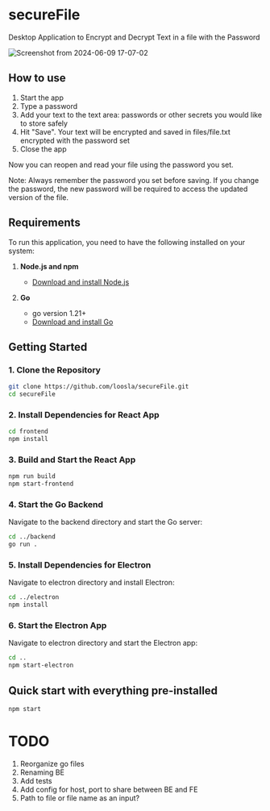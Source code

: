 # secureFile

Desktop Application to Encrypt and Decrypt Text in a file with the Password

![Screenshot from 2024-06-09 17-07-02](https://github.com/loosla/secureFile/assets/12526985/ac92fb18-39a1-4d38-828d-4c96551c3070)

## How to use

1. Start the app
1. Type a password
1. Add your text to the text area: passwords or other secrets you would like to store safely
1. Hit "Save". Your text will be encrypted and saved in files/file.txt encrypted with the password set
1. Close the app

Now you can reopen and read your file using the password you set.

Note: Always remember the password you set before saving. If you change the password, the new password will be required to access the updated version of the file.

## Requirements

To run this application, you need to have the following installed on your system:

1. **Node.js and npm**

   - [Download and install Node.js](https://nodejs.org/)

2. **Go**
   - go version 1.21+
   - [Download and install Go](https://golang.org/dl/)

## Getting Started

### 1. Clone the Repository

```bash
git clone https://github.com/loosla/secureFile.git
cd secureFile
```

### 2. Install Dependencies for React App

```bash
cd frontend
npm install
```

### 3. Build and Start the React App

```bash
npm run build
npm start-frontend
```

### 4. Start the Go Backend

Navigate to the backend directory and start the Go server:

```bash
cd ../backend
go run .
```

### 5. Install Dependencies for Electron

Navigate to electron directory and install Electron:

```bash
cd ../electron
npm install
```

### 6. Start the Electron App

Navigate to electron directory and start the Electron app:

```bash
cd ..
npm start-electron
```

## Quick start with everything pre-installed

```bash
npm start
```

# TODO

1. Reorganize go files
1. Renaming BE
1. Add tests
1. Add config for host, port to share between BE and FE
1. Path to file or file name as an input?
